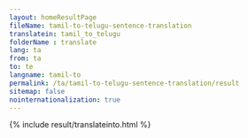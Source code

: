 ```yaml
---
layout: homeResultPage
fileName: tamil-to-telugu-sentence-translation
translatein: tamil_to_telugu
folderName : translate
lang: ta
from: ta
to: te
langname: tamil-to
permalink: /ta/tamil-to-telugu-sentence-translation/result
sitemap: false
nointernationalization: true
---
```

{% include result/translateinto.html %}

<script src="/js/result/translation.js" data-foldername="{{page.folderName}}" data-lang="{{page.lang}}"></script>
